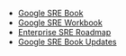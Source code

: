* [Google SRE Book](https://sre.google/sre-book/table-of-contents/)
* [Google SRE Workbook](https://sre.google/workbook/table-of-contents/)
* [Enterprise SRE Roadmap](https://static.googleusercontent.com/media/sre.google/en//static/pdf/enterprise-roadmap-to-sre.pdf)
* [Google SRE Book Updates](https://sre.google/resources/book-update/)
